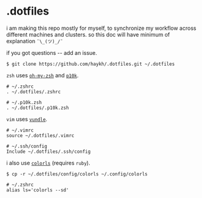 # .dotfiles

i am making this repo mostly for myself, to synchronize my workflow across different machines and clusters. so this doc will have minimum of explanation `¯\_(ツ)_/¯`

if you got questions -- add an issue. 

```shell
$ git clone https://github.com/haykh/.dotfiles.git ~/.dotfiles
```

`zsh` uses [`oh-my-zsh`](https://ohmyz.sh/) and [`p10k`](https://github.com/romkatv/powerlevel10k#oh-my-zsh).
```shell
# ~/.zshrc
. ~/.dotfiles/.zshrc

# ~/.p10k.zsh
. ~/.dotfiles/.p10k.zsh
```

`vim` uses [`vundle`](https://github.com/VundleVim/Vundle.vim#quick-start).
```shell
# ~/.vimrc
source ~/.dotfiles/.vimrc
```

```shell
# ~/.ssh/config
Include ~/.dotfiles/.ssh/config
```

i also use [`colorls`](https://github.com/athityakumar/colorls#installation) (requires `ruby`).
```shell
$ cp -r ~/.dotfiles/config/colorls ~/.config/colorls

# ~/.zshrc
alias ls='colorls --sd'
```
